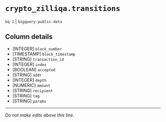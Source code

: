 # `crypto_zilliqa.transitions`
`bq-1` | `bigquery-public-data`

## Column details
* [INTEGER]   `block_number`
* [TIMESTAMP] `block_timestamp`
* [STRING]    `transaction_id`
* [INTEGER]   `index`
* [BOOLEAN]   `accepted`
* [STRING]    `addr`
* [INTEGER]   `depth`
* [NUMERIC]   `amount`
* [STRING]    `recipient`
* [STRING]    `tag`
* [STRING]    `params`

-------------------------------------------------------------------------------
*Do not make edits above this line.*
